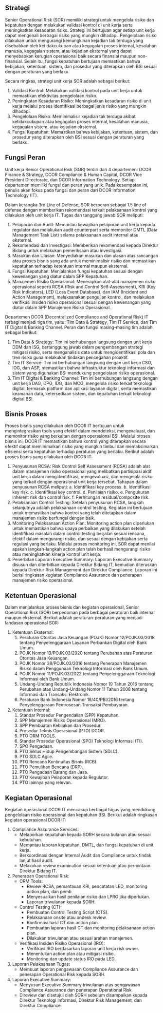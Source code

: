 ## Strategi

Senior Operational Risk (SOR) memiliki strategi untuk mengelola risiko dan kepatuhan dengan melakukan validasi kontrol di unit kerja serta meningkatkan kesadaran risiko. Strategi ini bertujuan agar setiap unit kerja dapat mengenali berbagai risiko yang mungkin dihadapi. Pengelolaan risiko dilakukan untuk mengurangi kemungkinan kejadian tak terduga yang disebabkan oleh ketidakcukupan atau kegagalan proses internal, kesalahan manusia, kegagalan sistem, atau kejadian eksternal yang dapat menyebabkan kerugian operasional baik secara finansial maupun non-finansial. Selain itu, fungsi kepatuhan bertujuan memastikan bahwa kebijakan, ketentuan, sistem, dan prosedur yang diterapkan oleh BSI sesuai dengan peraturan yang berlaku.

Secara ringkas, strategi unit kerja SOR adalah sebagai berikut:

1. Validasi Kontrol: Melakukan validasi kontrol pada unit kerja untuk memastikan efektivitas pengelolaan risiko.
2. Peningkatan Kesadaran Risiko: Meningkatkan kesadaran risiko di unit kerja melalui proses identifikasi berbagai jenis risiko yang mungkin dihadapi.
3. Pengelolaan Risiko: Meminimalisir kejadian tak terduga akibat ketidakcukupan atau kegagalan proses internal, kesalahan manusia, kegagalan sistem, atau kejadian eksternal.
4. Fungsi Kepatuhan: Memastikan bahwa kebijakan, ketentuan, sistem, dan prosedur yang diterapkan oleh BSI sesuai dengan peraturan yang berlaku.

## Fungsi Peran

Unit kerja Senior Operational Risk (SOR) terdiri dari 4 departemen: DCOR Finance & Strategy, DCOR Compliance & Human Capital, DCOR Vice President Directorate, dan DCOR Information Technology. Setiap departemen memiliki fungsi dan peran yang unik. Pada kesempatan ini, penulis akan fokus pada fungsi dan peran dari DCOR Information Technology (IT).

Dalam kerangka 3rd Line of Defense, SOR berperan sebagai 1.5 line of defense dengan memberikan rekomendasi terkait pelaksanaan kontrol yang dilakukan oleh unit kerja IT. Tugas dan tanggung jawab SOR meliputi:

1. Pelaporan dan Audit: Memantau kewajiban pelaporan unit kerja kepada regulator dan melakukan audit counterpart serta memonitor DMTL (Data Management Task List) selama pelaksanaan audit internal atau eksternal.
2. Rekomendasi dan Investigasi: Memberikan rekomendasi kepada Direktur Bidang untuk melakukan pemeriksaan atau investigasi.
3. Masukan dan Ulasan: Menyediakan masukan dan ulasan atas rancangan atau proses bisnis yang ada untuk meminimalisir risiko dan memastikan kepatuhan terhadap ketentuan internal maupun eksternal.
4. Fungsi Kepatuhan: Menjalankan fungsi kepatuhan sesuai dengan kewenangan yang diatur dalam SPP Kepatuhan.
5. Manajemen Risiko Operasional: Menerapkan alat-alat manajemen risiko operasional seperti RCSA (Risk and Control Self-Assessment), KRI (Key Risk Indicators), LED (Loss Event Database), dan IAM (Incident and Action Management), melaksanakan pengujian kontrol, dan melakukan verifikasi insiden risiko operasional sesuai dengan kewenangan yang diatur dalam SPP Manajemen Risiko Operasional.

Departemen DCOR (Decentralized Compliance and Operational Risk) IT terbagi menjadi tiga tim, yaitu: Tim Data & Strategy, Tim IT Service, dan Tim IT Digital & Banking Channel. Peran dan fungsi masing-masing tim adalah sebagai berikut:

1. Tim Data & Strategy: Tim ini berhubungan langsung dengan unit kerja DDM dan ISG, bertanggung jawab dalam pengembangan strategi mitigasi risiko, serta menganalisis data untuk mengidentifikasi pola dan tren risiko guna melakukan tindakan pencegahan proaktif.
2. Tim IT Service: Tim ini berhubungan langsung dengan unit kerja CSO, IOG, dan ASP, memastikan bahwa infrastruktur teknologi informasi dan sistem yang digunakan BSI mendukung pengelolaan risiko operasional.
3. Tim IT Digital & Banking Channel: Tim ini berhubungan langsung dengan unit kerja DAG, DPG, IDG, dan MCG, mengelola risiko terkait teknologi digital, termasuk platform dan aplikasi layanan digital, serta memastikan keamanan data, ketersediaan sistem, dan kepatuhan terkait teknologi digital BSI.

## Bisnis Proses

Proses bisnis yang dilakukan oleh DCOR IT bertujuan untuk mengintegrasikan tools yang efektif dalam mendeteksi, mengevaluasi, dan memonitor risiko yang berkaitan dengan operasional BSI. Melalui proses bisnis ini, DCOR IT memastikan bahwa kontrol yang diterapkan secara efektif dapat meminimalkan risiko yang mungkin timbul dan memaksimalkan efisiensi serta kepatuhan terhadap peraturan yang berlaku. Berikut adalah proses bisnis yang dilakukan oleh DCOR IT:

1. Penyusunan RCSA: Risk Control Self Assessment (RCSA) adalah alat dalam manajemen risiko operasional yang melibatkan partisipasi aktif unit kerja dalam mengidentifikasi, mengevaluasi, dan mengelola risiko yang terkait dengan operasional unit kerja tersebut. Tahapan dalam penyusunan RCSA meliputi:
   a. Identifikasi key process.
   b. Identifikasi key risk.
   c. Identifikasi key control.
   d. Penilaian risiko.
   e. Pengukuran inherent risk dan control risk.
   f. Perhitungan residual/composite risk.
2. Pelaksanaan Control Testing: Setelah penyusunan RCSA, langkah selanjutnya adalah pelaksanaan control testing. Kegiatan ini bertujuan untuk memastikan bahwa kontrol yang telah ditetapkan dalam manajemen risiko berfungsi dengan baik.
3. Monitoring Pelaksanaan Action Plan: Monitoring action plan diperlukan untuk memastikan bahwa upaya perbaikan yang dilakukan setelah identifikasi masalah dalam control testing berjalan sesuai rencana, efektif dalam mengurangi risiko, dan sesuai dengan kebijakan serta regulasi yang berlaku. Melalui proses monitoring ini, SOR dapat menilai apakah langkah-langkah action plan telah berhasil mengurangi risiko atau meningkatkan kinerja kontrol unit kerja.
4. Penerbitan Laporan Executive Summary: Laporan Executive Summary disusun dan diterbitkan kepada Direktur Bidang IT, kemudian diteruskan kepada Direktur Risk Management dan Direktur Compliance. Laporan ini berisi ringkasan kegiatan Compliance Assurance dan penerapan manajemen risiko operasional.

## Ketentuan Operasional

Dalam menjalankan proses bisnis dan kegiatan operasional, Senior Operational Risk (SOR) berpedoman pada berbagai peraturan baik internal maupun eksternal. Berikut adalah peraturan-peraturan yang menjadi landasan operasional SOR:

1. Ketentuan Eksternal:
   1. Peraturan Otoritas Jasa Keuangan (POJK) Nomor 12/POJK.03/2018 tentang Penyelenggaraan Layanan Perbankan Digital oleh Bank Umum.
   2. POJK Nomor 13/POJK.03/2020 tentang Perubahan atas Peraturan Otoritas Jasa Keuangan.
   3. POJK Nomor 38/POJK.03/2016 tentang Penerapan Manajemen Risiko dalam Penggunaan Teknologi Informasi oleh Bank Umum.
   4. POJK Nomor 11/POJK.03/2022 tentang Penyelenggaraan Teknologi Informasi oleh Bank Umum.
   5. Undang-Undang Republik Indonesia Nomor 19 Tahun 2016 tentang Perubahan atas Undang-Undang Nomor 11 Tahun 2008 tentang Informasi dan Transaksi Elektronik.
   6. Peraturan Bank Indonesia Nomor 18/40/PBI/2016 tentang Penyelenggaraan Pemrosesan Transaksi Pembayaran.
2. Ketentuan Internal:
   1. Standar Prosedur Pengendalian (SPP) Kepatuhan.
   2. SPP Manajemen Risiko Operasional (MRO).
   3. SPP Pembuatan Kebijakan dan Prosedur.
   4. Prosedur Teknis Operasional (PTO) DCOR.
   5. PTO ORM TOOLS.
   6. Standar Prosedur Operasional (SPO) Teknologi Informasi (TI).
   7. SPO Pengadaan.
   8. PTO Siklus Hidup Pengembangan Sistem (SDLC).
   9. PTO SDLC Agile.
   10. PTO Rencana Kontinuitas Bisnis (RCB).
   11. PTO Pemulihan Bencana (DRP).
   12. PTO Pengadaan Barang dan Jasa.
   13. PTO Kewajiban Pelaporan kepada Regulator.
   14. PTO lainnya yang relevan.

## Kegiatan Operasional

Kegiatan operasional DCOR IT mencakup berbagai tugas yang mendukung pengelolaan risiko operasional dan kepatuhan BSI. Berikut adalah ringkasan kegiatan operasional DCOR IT:

1. Compliance Assurance Services:
   - Melaporkan kepatuhan kepada SORH secara bulanan atau sesuai kebutuhan.
   - Memantau laporan kepatuhan, DMTL, dan fungsi kepatuhan di unit kerja.
   - Berkoordinasi dengan Internal Audit dan Compliance untuk tindak lanjut hasil audit.
   - Melakukan review examination sesuai ketentuan atau permintaan Direktur Bidang IT.
2. Penerapan Operational Risk:
   - ORM Tools:
     - Review RCSA, pemantauan KRI, pencatatan LED, monitoring action plan, dan pemb
     - Menyesuaikan hasil penilaian risiko dan LPRO jika diperlukan.
     - Laporan triwulanan kepada SORH.
   - Control Testing (CT):
     - Pembuatan Control Testing Script (CTS).
     - Pelaksanaan onsite atau ondesk review.
     - Konfirmasi hasil CT dan action plan.
     - Pembuatan laporan hasil CT dan monitoring pelaksanaan action plan.
     - Dilakukan triwulanan atau sesuai arahan manajemen.
   - Verifikasi Insiden Risiko Operasional (IRO):
     - Verifikasi IRO berdasarkan laporan unit kerja risk owner.
     - Menentukan action plan atau mitigasi risiko.
     - Monitoring dan update status IRO pada LED.
3. Laporan Pelaksanaan Tugas:
   - Membuat laporan pengawasan Compliance Assurance dan penerapan Operational Risk kepada SORH.
4. Laporan Executive Summary:
   - Menyusun Executive Summary triwulanan atas pengawasan Compliance Assurance dan penerapan Operational Risk.
   - Direview dan disetujui oleh SORH sebelum disampaikan kepada Direktur Teknologi Informasi, Direktur Risk Management, dan Direktur Compliance.